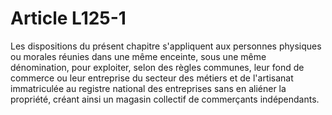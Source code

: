 # Article L125-1

Les dispositions du présent chapitre s'appliquent aux personnes physiques ou morales réunies dans une même enceinte, sous une même dénomination, pour exploiter, selon des règles communes, leur fond de commerce ou leur entreprise du secteur des métiers et de l'artisanat immatriculée au registre national des entreprises sans en aliéner la propriété, créant ainsi un magasin collectif de commerçants indépendants.

